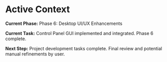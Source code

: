 # Active Context

**Current Phase:** Phase 6: Desktop UI/UX Enhancements

**Current Task:** Control Panel GUI implemented and integrated. Phase 6 complete.

**Next Step:** Project development tasks complete. Final review and potential manual refinements by user. 